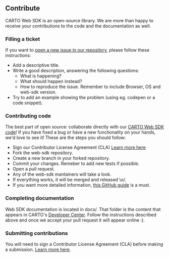 ## Contribute

CARTO Web SDK is an open-source library. We are more than happy to receive your contributions to the code and the documentation as well.

### Filling a ticket

If you want to [open a new issue in our repository](https://github.com/cartodb/web-sdk/issues/new), please follow these instructions:

- Add a descriptive title.
- Write a good description, answering the following questions:
    - What is happening?
    - What should happen instead?
    - How to reproduce the issue. Remember to include Browser, OS and web-sdk version.
- Try to add an example showing the problem (using eg. codepen or a code snippet).


### Contributing code

The best part of open source: collaborate directly with our [CARTO Web SDK code](https://github.com/cartodb/web.sdk)! If you have fixed a bug or have a new functionality on your hands, we'd love to see it! These are the steps you should follow:

- Sign our Contributor License Agreement (CLA) [Learn more here](https://carto.com/contributions/)
- Fork the web-sdk repository.
- Create a new branch in your forked repository.
- Commit your changes. Remeber to add new tests if possible.
- Open a pull request.
- Any of the web-sdk mantainers will take a look.
- If everything works, it will be merged and released \o/.
- If you want more detailed information, [this GitHub guide](https://opensource.guide/how-to-contribute/) is a must.

### Completing documentation

Web SDK documentation is located in docs/. That folder is the content that appears in CARTO's  [Developer Center](https://carto.com/developers/web-sdk). Follow the instructions described above and once we accept your pull request it will appear online :).

### Submitting contributions

You will need to sign a Contributor License Agreement (CLA) before making a submission. [Learn more here](https://carto.com/contributions/).
